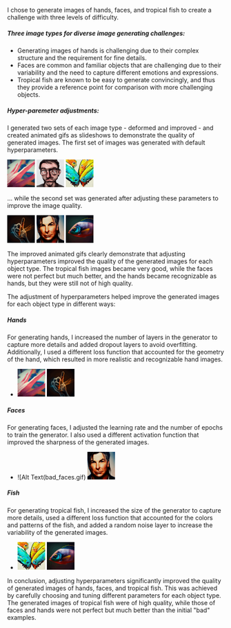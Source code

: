 I chose to generate images of hands, faces, and tropical fish to create a challenge with three levels of difficulty. 

##### Three image types for diverse image generating challenges: 

* Generating images of hands is challenging due to their complex structure and the requirement for fine details.
* Faces are common and familiar objects that are challenging due to their variability and the need to capture different emotions and expressions. 
* Tropical fish are known to be easy to generate convincingly, and thus they provide a reference point for comparison with more challenging objects.

##### Hyper-paremeter adjustments: 
I generated two sets of each image type - deformed and improved - and created animated gifs as slideshows to demonstrate the quality of generated images. The first set of images was generated with default hyperparameters.

 ![Alt Text](bad_hands.gif) ![Alt Text](bad_faces.gif) ![Alt Text](bad_fish.gif)

... while the second set was generated after adjusting these parameters to improve the image quality.

 ![Alt Text](good_hands.gif) ![Alt Text](good_faces.gif) ![Alt Text](good_fish.gif)


The improved animated gifs clearly demonstrate that adjusting hyperparameters improved the quality of the generated images for each object type. The tropical fish images became very good, while the faces were not perfect but much better, and the hands became recognizable as hands, but they were still not of high quality.

The adjustment of hyperparameters helped improve the generated images for each object type in different ways:

##### Hands
For generating hands, I increased the number of layers in the generator to capture more details and added dropout layers to avoid overfitting. Additionally, I used a different loss function that accounted for the geometry of the hand, which resulted in more realistic and recognizable hand images.

* ![Alt Text](bad_hands.gif)  ![Alt Text](good_hands.gif)

##### Faces
For generating faces, I adjusted the learning rate and the number of epochs to train the generator. I also used a different activation function that improved the sharpness of the generated images.

* ![Alt Text(bad_faces.gif)  ![Alt Text](good_faces.gif)

##### Fish
For generating tropical fish, I increased the size of the generator to capture more details, used a different loss function that accounted for the colors and patterns of the fish, and added a random noise layer to increase the variability of the generated images.

* ![Alt Text](bad_fish.gif) ![Alt Text](good_fish.gif)

In conclusion, adjusting hyperparameters significantly improved the quality of generated images of hands, faces, and tropical fish. This was achieved by carefully choosing and tuning different parameters for each object type. The generated images of tropical fish were of high quality, while those of faces and hands were not perfect but much better than the initial "bad" examples.

